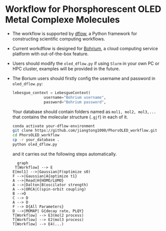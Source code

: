 # Workflow for Phorsphorescent OLED Metal Complexe Molecules

- The workflow is supported by [dflow](https://github.com/deepmodeling/dflow), a Python framework for constructing scientific computing workflows.

- Current workdflow is designed for [Bohrium](https://bohrium.dp.tech/), a cloud computing service platform with out-of-the-box feature. 

- Users should modify the `oled_dflow.py` if using `Slurm` in your own PC or HPC cluster, examples will be provided in the future.

- The Borium users should firstly config the username and password in `oled_dflow.py`:

  ```python
  lebesgue_context = LebesgueContext(
                username="Bohrium username",
                password="Bohrium password",
  ```
  
  Your database should contain folders named as `mol1, mol2, mol3,...` that contains the molecular structure (`.gjf`) in each of it.

  ```bash
  conda activate your-dflow-environment
  git clone https://github.com/jiangtong1000/PhorsOLED_workflow.git
  cd PhorsOLED_workflow
  cp -r your_database .
  python oled_dflow.py
  ```
  
  and it carries out the following steps automatically.
  
  ```mermaid
    graph
   T[Workflow] --> E
  E[mol1] -->|Gaussian|F(optimize s0)
  F -->|Gaussian|A{optimize t1}
  A -->|Read|H{HOMO/LUMO}
  A -->|Dalton|B(oscilator strength)
  A -->|ORCA|C(spin-orbit coupling)
  B -->D
  C --> D
  A --> D
  F --> D{All Parameters}
  D -->|MOMAP| G{decay rate, PLQY}
  T[Workflow] --> E3(mol2 process)
  T[Workflow] --> E2(mol3 process)
  T[Workflow] --> E4(...)
  ```
